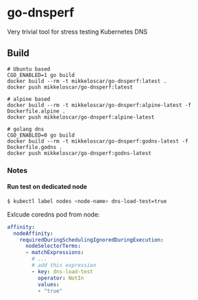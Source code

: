 # go-dnsperf

Very trivial tool for stress testing Kubernetes DNS

## Build

```
# Ubuntu based
CGO_ENABLED=1 go build
docker build --rm -t mikkeloscar/go-dnsperf:latest .
docker push mikkeloscar/go-dnsperf:latest

# alpine based
docker build --rm -t mikkeloscar/go-dnsperf:alpine-latest -f Dockerfile.alpine .
docker push mikkeloscar/go-dnsperf:alpine-latest

# golang dns
CGO_ENABLED=0 go build
docker build --rm -t mikkeloscar/go-dnsperf:godns-latest -f Dockerfile.godns .
docker push mikkeloscar/go-dnsperf:godns-latest
```

### Notes

#### Run test on dedicated node

```sh
$ kubectl label nodes <node-name> dns-load-test=true
```

Exlcude coredns pod from node:

```yaml
affinity:
  nodeAffinity:
    requiredDuringSchedulingIgnoredDuringExecution:
      nodeSelectorTerms:
      - matchExpressions:
        # ...
        # add this expression
        - key: dns-load-test
          operator: NotIn
          values:
          - "true"
```
